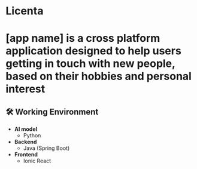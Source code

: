# Licenta

# [app name] is a cross platform application designed to help users getting in touch with new people, based on their hobbies and personal interest

## 🛠️ Working Environment
- **AI model** 
    - Python
- **Backend**
    - Java (Spring Boot)
- **Frontend**
    - Ionic React